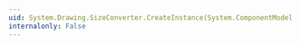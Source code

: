 ```yaml
---
uid: System.Drawing.SizeConverter.CreateInstance(System.ComponentModel.ITypeDescriptorContext,System.Collections.IDictionary)
internalonly: False
---
```

